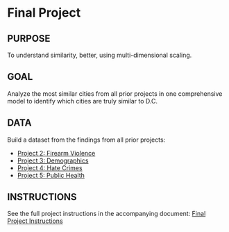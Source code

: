 # Final Project

## PURPOSE 
To understand similarity, better, using multi-dimensional scaling.

## GOAL
Analyze the most similar cities from all prior projects in one comprehensive model to identify which cities are truly similar to D.C.

## DATA
Build a dataset from the findings from all prior projects:
- [Project 2: Firearm Violence](../Project%202/instructions/Project2_Instructions.pdf)
- [Project 3: Demographics](../Project%203/instructions/Project3_Instructions.pdf)
- [Project 4: Hate Crimes](../Project%204/instructions/Project4_Instructions.pdf)
- [Project 5: Public Health](../Project%205/instructions/Project5_Instructions.pdf)

## INSTRUCTIONS
See the full project instructions in the accompanying document: [Final Project Instructions](instructions/FinalProject_Instructions.pdf)
